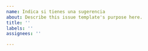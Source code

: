 ```yaml
---
name: Indica si tienes una sugerencia
about: Describe this issue template's purpose here.
title: ''
labels: ''
assignees: ''

---
```



